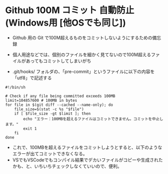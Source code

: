 # Github 100M コミット 自動防止 (Windows用 [他OSでも同じ])
- Github 用の Git で100M超えるものをコミットしないようにするための備忘録
- 個人用途などでは、個別のファイルを細かく見てないので100M超えるファイルがあってもコミットしてしまいがち

- .git/hooks/ フォルダの、「pre-commit」というファイルに以下の内容を「utf8」で記述する

```
#!/bin/sh

# Check if any file being committed exceeds 100MB
limit=104857600 # 100MB in bytes
for file in $(git diff --cached --name-only); do
    file_size=$(stat -c %s "$file")
    if [ $file_size -gt $limit ]; then
        echo "エラー：100MBを超えるファイルはコミットできません。コミットを中止します。"
        exit 1
    fi
done
```

- これで、100MBを超えるファイルをコミットしようとすると、以下のようなエラーが出てコミットできなくなる。  
- VSでもVSCodeでもコンパイル結果でデカいファイルがコピーや生成されたかも、と、いちいちチェックしなくていいので、便利。


